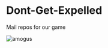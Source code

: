 # Dont-Get-Expelled
Mail repos for our game


![amogus](https://play.google.com/store/apps/details?id=com.innersloth.spacemafia&hl=pl&gl=US)
